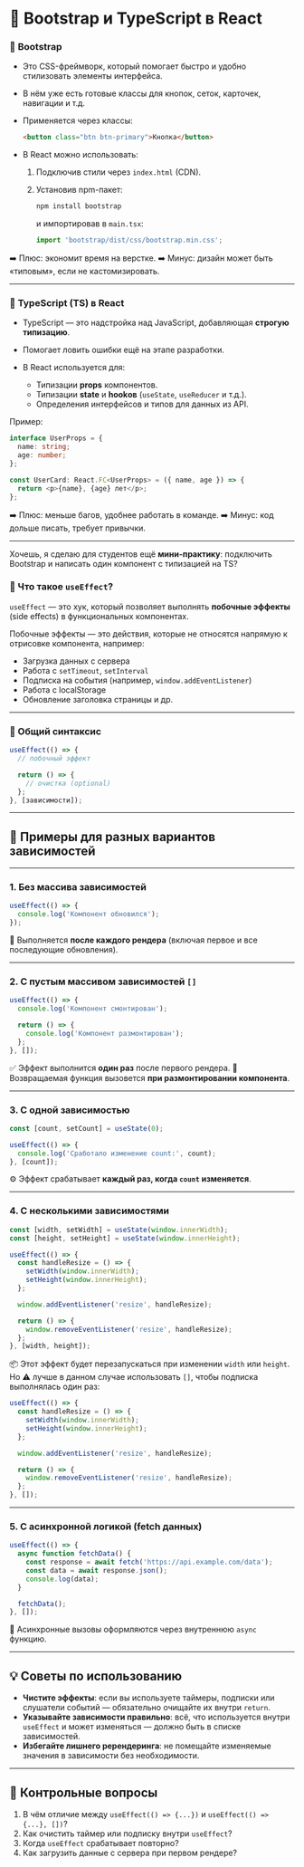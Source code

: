 # 📘 Bootstrap и TypeScript в React

### 🔹 **Bootstrap**

-   Это CSS-фреймворк, который помогает быстро и удобно стилизовать элементы интерфейса.
    
-   В нём уже есть готовые классы для кнопок, сеток, карточек, навигации и т.д.
    
-   Применяется через классы:
    
    ```html
    <button class="btn btn-primary">Кнопка</button>
    ```
    
-   В React можно использовать:
    
    1.  Подключив стили через `index.html` (CDN).
        
    2.  Установив npm-пакет:
        ```bash
        npm install bootstrap
        ```
        
        и импортировав в `main.tsx`:
        
        ```ts
        import 'bootstrap/dist/css/bootstrap.min.css';
        ```
        

➡️ Плюс: экономит время на верстке. ➡️ Минус: дизайн может быть «типовым», если не кастомизировать.

___

### 🔹 **TypeScript (TS) в React**

-   TypeScript — это надстройка над JavaScript, добавляющая **строгую типизацию**.
    
-   Помогает ловить ошибки ещё на этапе разработки.
    
-   В React используется для:
    
    -   Типизации **props** компонентов.
    -   Типизации **state** и **hookов** (`useState`, `useReducer` и т.д.).
    -   Определения интерфейсов и типов для данных из API.

Пример:

```ts
interface UserProps = {
  name: string;
  age: number;
};

const UserCard: React.FC<UserProps> = ({ name, age }) => {
  return <p>{name}, {age} лет</p>;
};
```

➡️ Плюс: меньше багов, удобнее работать в команде. ➡️ Минус: код дольше писать, требует привычки.

___

Хочешь, я сделаю для студентов ещё **мини-практику**: подключить Bootstrap и написать один компонент с типизацией на TS?

### 🔹 Что такое `useEffect`?

`useEffect` — это хук, который позволяет выполнять **побочные эффекты** (side effects) в функциональных компонентах.

Побочные эффекты — это действия, которые не относятся напрямую к отрисовке компонента, например:

-   Загрузка данных с сервера
-   Работа с `setTimeout`, `setInterval`
-   Подписка на события (например, `window.addEventListener`)
-   Работа с localStorage
-   Обновление заголовка страницы и др.

___

### 🔹 Общий синтаксис

```ts
useEffect(() => {
  // побочный эффект

  return () => {
    // очистка (optional)
  };
}, [зависимости]);
```

___

## 🧪 Примеры для разных вариантов зависимостей

___

### 1\. **Без массива зависимостей**

```ts
useEffect(() => {
  console.log('Компонент обновился');
});
```

🔁 Выполняется **после каждого рендера** (включая первое и все последующие обновления).

___

### 2\. **С пустым массивом зависимостей `[]`**

```ts
useEffect(() => {
  console.log('Компонент смонтирован');

  return () => {
    console.log('Компонент размонтирован');
  };
}, []);
```

✅ Эффект выполнится **один раз** после первого рендера. 🧹 Возвращаемая функция вызовется **при размонтировании компонента**.

___

### 3\. **С одной зависимостью**

```ts
const [count, setCount] = useState(0);

useEffect(() => {
  console.log('Сработало изменение count:', count);
}, [count]);
```

⚙️ Эффект срабатывает **каждый раз, когда `count` изменяется**.

___

### 4\. **С несколькими зависимостями**

```ts
const [width, setWidth] = useState(window.innerWidth);
const [height, setHeight] = useState(window.innerHeight);

useEffect(() => {
  const handleResize = () => {
    setWidth(window.innerWidth);
    setHeight(window.innerHeight);
  };

  window.addEventListener('resize', handleResize);

  return () => {
    window.removeEventListener('resize', handleResize);
  };
}, [width, height]);
```

📦 Этот эффект будет перезапускаться при изменении `width` или `height`. Но ⚠️ лучше в данном случае использовать `[]`, чтобы подписка выполнялась один раз:

```ts
useEffect(() => {
  const handleResize = () => {
    setWidth(window.innerWidth);
    setHeight(window.innerHeight);
  };

  window.addEventListener('resize', handleResize);

  return () => {
    window.removeEventListener('resize', handleResize);
  };
}, []);
```

___

### 5\. **С асинхронной логикой (fetch данных)**

```ts
useEffect(() => {
  async function fetchData() {
    const response = await fetch('https://api.example.com/data');
    const data = await response.json();
    console.log(data);
  }

  fetchData();
}, []);
```

📡 Асинхронные вызовы оформляются через внутреннюю `async` функцию.

___

## 💡 Советы по использованию

-   **Чистите эффекты**: если вы используете таймеры, подписки или слушатели событий — обязательно очищайте их внутри `return`.
-   **Указывайте зависимости правильно**: всё, что используется внутри `useEffect` и может изменяться — должно быть в списке зависимостей.
-   **Избегайте лишнего ререндеринга**: не помещайте изменяемые значения в зависимости без необходимости.

___

## 🧠 Контрольные вопросы

1.  В чём отличие между `useEffect(() => {...})` и `useEffect(() => {...}, [])`?
2.  Как очистить таймер или подписку внутри `useEffect`?
3.  Когда `useEffect` срабатывает повторно?
4.  Как загрузить данные с сервера при первом рендере?
